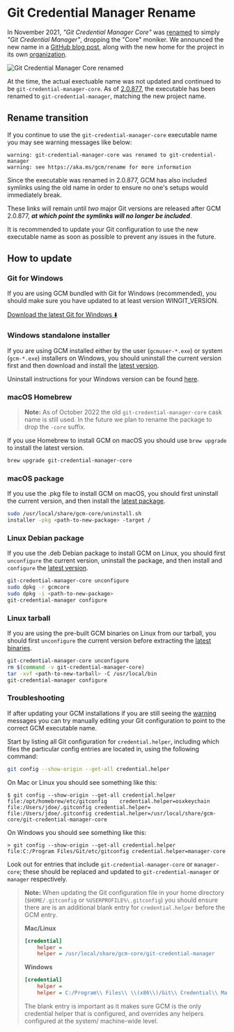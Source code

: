 # Git Credential Manager Rename

In November 2021, _"Git Credential Manager Core"_ was [renamed][rename-pr] to
simply _"Git Credential Manager"_, dropping the "Core" moniker. We announced the
new name in a [GitHub blog post][rename-blog], along with the new home for the
project in its own [organization][gcm-org].

![Git Credential Manager Core renamed](img/gcmcore-rename.png)

At the time, the actual exectuable name was not updated and continued to be
`git-credential-manager-core`. As of [2.0.877][rename-ver], the executable has
been renamed to `git-credential-manager`, matching the new project name.

## Rename transition

If you continue to use the `git-credential-manager-core` executable name you may
see warning messages like below:

```console
warning: git-credential-manager-core was renamed to git-credential-manager
warning: see https://aka.ms/gcm/rename for more information
```

Since the executable was renamed in 2.0.877, GCM has also included symlinks
using the old name in order to ensure no one's setups would immediately break.

These links will remain until _two_ major Git versions are released after GCM
2.0.877, _**at which point the symlinks will no longer be included**_.

It is recommended to update your Git configuration to use the new executable
name as soon as possible to prevent any issues in the future.

## How to update

### Git for Windows

If you are using GCM bundled with Git for Windows (recommended), you should make
sure you have updated to at least version WINGIT_VERSION.

[Download the latest Git for Windows ⬇️][git-windows]

### Windows standalone installer

If you are using GCM installed either by the user (`gcmuser-*.exe`) or system
(`gcm-*.exe`) installers on Windows, you should uninstall the current version
first and then download and install the [latest version][gcm-latest].

Uninstall instructions for your Windows version can be found
[here][win-standalone-instr].

### macOS Homebrew

> **Note:** As of October 2022 the old `git-credential-manager-core` cask name
> is still used. In the future we plan to rename the package to drop the `-core`
> suffix.

If you use Homebrew to install GCM on macOS you should use `brew upgrade` to
install the latest version.

```sh
brew upgrade git-credential-manager-core
```

### macOS package

If you use the .pkg file to install GCM on macOS, you should first uninstall the
current version, and then install the [latest package][gcm-latest].

```sh
sudo /usr/local/share/gcm-core/uninstall.sh
installer -pkg <path-to-new-package> -target /
```

### Linux Debian package

If you use the .deb Debian package to install GCM on Linux, you should first
`unconfigure` the current version, uninstall the package, and then install and
`configure` the [latest version][gcm-latest].

```sh
git-credential-manager-core unconfigure
sudo dpkg -r gcmcore
sudo dpkg -i <path-to-new-package>
git-credential-manager configure
```

### Linux tarball

If you are using the pre-built GCM binaries on Linux from our tarball, you
should first `unconfigure` the current version before extracting the [latest
binaries][gcm-latest].

```sh
git-credential-manager-core unconfigure
rm $(command -v git-credential-manager-core)
tar -xvf <path-to-new-tarball> -C /usr/local/bin
git-credential-manager configure
```

### Troubleshooting

If after updating your GCM installations if you are still seeing the
[warning][warnings] messages you can try manually editing your Git configuration
to point to the correct GCM executable name.

Start by listing all Git configuration for `credential.helper`, including which
files the particular config entries are located in, using the following command:

```sh
git config --show-origin --get-all credential.helper
```

On Mac or Linux you should see something like this:

<!-- markdownlint-disable MD010 -->
```shell-session
$ git config --show-origin --get-all credential.helper
file:/opt/homebrew/etc/gitconfig	credential.helper=osxkeychain
file:/Users/jdoe/.gitconfig	credential.helper=
file:/Users/jdoe/.gitconfig	credential.helper=/usr/local/share/gcm-core/git-credential-manager-core
```

On Windows you should see something like this:

```shell-session
> git config --show-origin --get-all credential.helper
file:C:/Program Files/Git/etc/gitconfig	credential.helper=manager-core
```
<!-- markdownlint-enable MD010 -->

Look out for entries that include `git-credential-manager-core` or
`manager-core`; these should be replaced and updated to `git-credential-manager`
or `manager` respectively.

> **Note:** When updating the Git configuration file in your home directory
> (`$HOME/.gitconfig` or `%USERPROFILE%\.gitconfig`) you should ensure there are
> is an additional blank entry for `credential.helper` before the GCM entry.
>
> **Mac/Linux**
>
> ```ini
> [credential]
>     helper =
>     helper = /usr/local/share/gcm-core/git-credential-manager
> ```
>
> **Windows**
>
> ```ini
> [credential]
>     helper =
>     helper = C:/Program\\ Files\\ \\(x86\\)/Git\\ Credential\\ Manager/git-credential-manager.exe
> ```
>
> The blank entry is important as it makes sure GCM is the only credential
> helper that is configured, and overrides any helpers configured at the system/
> machine-wide level.

[rename-pr]: https://github.com/git-ecosystem/git-credential-manager/pull/541
[rename-blog]: https://github.blog/2022-04-07-git-credential-manager-authentication-for-everyone/#universal-git-authentication
[gcm-org]: https://github.com/git-ecosystem
[rename-ver]: https://github.com/git-ecosystem/git-credential-manager/releases/tag/v2.0.877
[git-windows]: https://git-scm.com/download/win
[gcm-latest]: https://aka.ms/gcm/latest
[warnings]: #rename-transition
[win-standalone-instr]: ../README.md#standalone-installation
